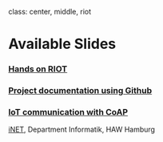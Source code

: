 class: center, middle, riot

# Available Slides

### [Hands on RIOT](hands_on.html)
### [Project documentation using Github](docu.html)
### [IoT communication with CoAP](coap.html)

[iNET](http://www.inet.haw-hamburg.de), Department Informatik, HAW Hamburg
